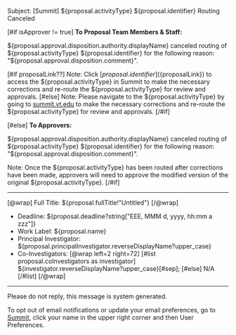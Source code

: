 Subject: [Summit] ${proposal.activityType} ${proposal.identifier} Routing Canceled

[#if isApprover != true]
**To Proposal Team Members & Staff:**

${proposal.approval.disposition.authority.displayName} canceled routing of ${proposal.activityType} ${proposal.identifier} for the following reason: "${proposal.approval.disposition.comment}".

[#if proposalLink??]
Note: Click [${proposal.identifier}](${proposalLink}) to access the ${proposal.activityType} in Summit to make the necessary corrections and re-route the ${proposal.activityType} for review and approvals.
[#else]
Note: Please navigate to the ${proposal.activityType} by going to [summit.vt.edu](summit.vt.edu) to make the necessary corrections and re-route the ${proposal.activityType} for review and approvals.
[/#if]

[#else]
**To Approvers:**

${proposal.approval.disposition.authority.displayName} canceled routing of ${proposal.activityType} ${proposal.identifier} for the following reason: "${proposal.approval.disposition.comment}".

Note: Once the ${proposal.activityType} has been routed after corrections have been made, approvers will need to approve the modified version of the original ${proposal.activityType}.
[/#if]

------------------------------------------------------------------------
[@wrap]
Full Title: ${proposal.fullTitle!"Untitled"}
[/@wrap]

* Deadline: ${proposal.deadline?string["EEE, MMM d, yyyy, hh:mm a zzz"]}
* Work Label: ${proposal.name}
* Principal Investigator: ${proposal.principalInvestigator.reverseDisplayName?upper_case}
* Co-Investigators:
  [@wrap left=2 right=72]
  [#list proposal.coInvestigators as investigator]
  ${investigator.reverseDisplayName?upper_case}[#sep];
  [#else] N/A
  [/#list]
  [/@wrap]

------------------------------------------------------------------------
Please do not reply, this message is system generated.

To opt out of email notifications or update your email preferences, go to [Summit](summit.vt.edu), click your name in the upper right corner and then User Preferences.
